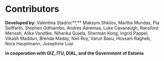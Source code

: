 # Contributors

**Developed by:** Valentina Stadnic**,** Maksym Shkilov, Martha Mundas, Pia Seiffarth, Stephen Odhiambo, Andres Ääremaa, Luke Cavanaugh, Ransford Mensah, Alika Vandtke, Niharika Gujela, Sherman Kong, Ingrid Pappel, Vikash Madduri, Brenda Maday, Neil Roy, Varun Basu, Hossam Ragheb, Nora Hauptmann, Josephine Lusi

&#x20;**in cooperation with GIZ, ITU, DIAL, and the Government of Estonia**
